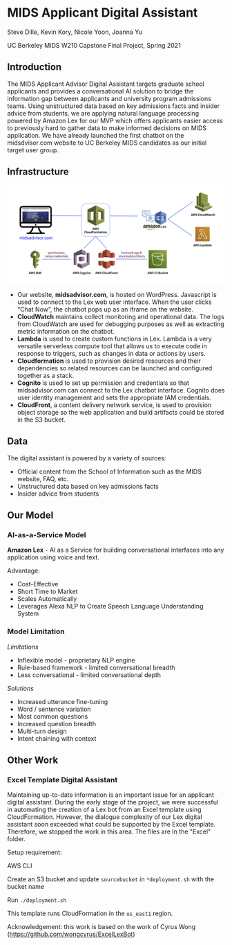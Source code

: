 # MIDS Applicant Digital Assistant 

Steve Dille, Kevin Kory, Nicole Yoon, Joanna Yu

UC Berkeley MIDS W210 Capstone Final Project, Spring 2021

## Introduction 
The MIDS Applicant Advisor Digital Assistant targets graduate school applicants and provides a conversational AI solution to bridge the information gap between applicants and university program admissions teams. Using unstructured data based on key admissions facts and insider advice from students, we are applying natural language processing powered by Amazon Lex for our MVP which offers applicants easier access to previously hard to gather data to make informed decisions on MIDS application. We have already launched the first chatbot on the midsdvisor.com website to UC Berkeley MIDS candidates as our initial target user group.

## Infrastructure
![pipeline_diagram](/Images/infrastructure.jpg)
* Our website, **midsadvisor.com**, is hosted on WordPress. Javascript is used to connect to the Lex web user interface. When the user clicks “Chat Now”, the chatbot pops up as an iframe on the website. 
* **CloudWatch** maintains collect monitoring and operational data. The logs from CloudWatch are used for debugging purposes as well as extracting metric information on the chatbot. 
* **Lambda** is used to create custom functions in Lex. Lambda is a very versatile serverless compute tool that allows us to execute code in response to triggers, such as changes in data or actions by users. 
* **Cloudformation** is used to provision desired resources and their dependencies so related resources can be launched and configured together as a stack. 
* **Cognito** is used to set up permission and credentials so that midsadvisor.com can connect to the Lex chatbot interface. Cognito does user identity management and sets the appropriate IAM credentials.
* **CloudFront**, a content delivery network service, is used to provision object storage so the web application and build artifacts could be stored in the S3 bucket.

## Data
The digital assistant is powered by a variety of sources:
* Official content from the School of Information such as the MIDS website, FAQ, etc.
* Unstructured data based on key admissions facts 
* Insider advice from students

## Our Model
### AI-as-a-Service Model
**Amazon Lex** - AI as a Service for building conversational interfaces into any application using voice and text.

Advantage:
* Cost-Effective
* Short Time to Market
* Scales Automatically
* Leverages Alexa NLP to Create Speech Language Understanding System

### Model Limitation
*Limitations*
* Inflexible model - proprietary NLP engine
* Rule-based framework - limited conversational breadth
* Less conversational - limited conversational depth
 
*Solutions*
* Increased utterance fine-tuning
* Word / sentence variation
* Most common questions
* Increased question breadth
* Multi-turn design
* Intent chaining with context


## Other Work
### Excel Template Digital Assistant
Maintaining up-to-date information is an important issue for an applicant digital assistant. During the early stage of the project, we were successful in automating the creation of a Lex bot from an Excel template using CloudFormation. However, the dialogue complexity of our Lex digital assistant soon exceeded what could be supported by the Excel template. Therefore, we stopped the work in this area. The files are In the  "Excel" folder. 

Setup requirement:

AWS CLI 

Create an S3 bucket and update `sourcebucket` in `*deployment.sh` with the bucket name

Run `./deployment.sh` 

This template runs CloudFormation in the `us_east1` region. 

Acknowledgement: this work is based on the work of Cyrus Wong (https://github.com/wongcyrus/ExcelLexBot)